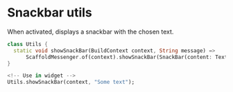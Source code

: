 # Snackbar utils

When activated, displays a snackbar with the chosen text.

```dart
class Utils {
  static void showSnackBar(BuildContext context, String message) =>
      ScaffoldMessenger.of(context).showSnackBar(SnackBar(content: Text(message)));
}

<!-- Use in widget -->
Utils.showSnackBar(context, "Some text");
```